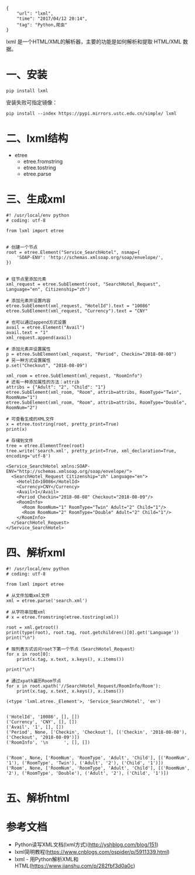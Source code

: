 ```
{
    "url": "lxml",
    "time": "2017/04/12 20:14",
    "tag": "Python,爬虫"
}
```

lxml 是一个HTML/XML的解析器，主要的功能是如何解析和提取 HTML/XML 数据。

# 一、安装

`pip install lxml`

安装失败可指定镜像：

`pip install --index https://pypi.mirrors.ustc.edu.cn/simple/ lxml`


# 二、lxml结构
- etree
    - etree.fromstring
    - etree.tostring
    - etree.parse

# 三、生成xml

```
#! /usr/local/env python
# coding: utf-8

from lxml import etree


# 创建一个节点
root = etree.Element("Service_SearchHotel", nsmap={
    'SOAP-ENV': 'http://schemas.xmlsoap.org/soap/envelope/',
})


# 往节点里添加元素
xml_request = etree.SubElement(root, "SearchHotel_Request", Language="en", Citizenship="zh")

# 添加元素并设置内容
etree.SubElement(xml_request, "HotelId").text = "10086"
etree.SubElement(xml_request, "Currency").text = "CNY"

# 也可以通过append方式设置
avail = etree.Element("Avail")
avail.text = "1"
xml_request.append(avail)

# 添加元素并设置属性
p = etree.SubElement(xml_request, "Period", Checkin="2018-08-08")
# 另一种方式设置属性
p.set("Checkout", "2018-08-09")

xml_room = etree.SubElement(xml_request, "RoomInfo")
# 还有一种添加属性的方法：attrib
attribs = {"Adult": "2", "Child": "1"}
etree.SubElement(xml_room, "Room", attrib=attribs, RoomType="Twin", RoomNum="1")
etree.SubElement(xml_room, "Room", attrib=attribs, RoomType="Double", RoomNum="2")

# 可查看生成的XML文件
x = etree.tostring(root, pretty_print=True)
print(x)

# 存储到文件
tree = etree.ElementTree(root)
tree.write('search.xml', pretty_print=True, xml_declaration=True, encoding='utf-8')
```

```
<Service_SearchHotel xmlns:SOAP-ENV="http://schemas.xmlsoap.org/soap/envelope/">
  <SearchHotel_Request Citizenship="zh" Language="en">
    <HotelId>10086</HotelId>
    <Currency>CNY</Currency>
    <Avail>1</Avail>
    <Period Checkin="2018-08-08" Checkout="2018-08-09"/>
    <RoomInfo>
      <Room RoomNum="1" RoomType="Twin" Adult="2" Child="1"/>
      <Room RoomNum="2" RoomType="Double" Adult="2" Child="1"/>
    </RoomInfo>
  </SearchHotel_Request>
</Service_SearchHotel>
```

# 四、解析xml

```
#! /usr/local/env python
# coding: utf-8

from lxml import etree

# 从文件加载xml文件
xml = etree.parse('search.xml')

# 从字符串加载xml
# x = etree.fromstring(etree.tostring(xml))

root = xml.getroot()
print(type(root), root.tag, root.getchildren()[0].get('Language'))
print("\n")

# 按列表方式访问root下第一个节点（SearchHotel_Request）
for x in root[0]:
    print(x.tag, x.text, x.keys(), x.items())

print("\n")

# 通过xpath遍历Room节点
for x in root.xpath('//SearchHotel_Request/RoomInfo/Room'):
    print(x.tag, x.text, x.keys(), x.items())
```

```
(<type 'lxml.etree._Element'>, 'Service_SearchHotel', 'en')


('HotelId', '10086', [], [])
('Currency', 'CNY', [], [])
('Avail', '1', [], [])
('Period', None, ['Checkin', 'Checkout'], [('Checkin', '2018-08-08'), ('Checkout', '2018-08-09')])
('RoomInfo', '\n      ', [], [])


('Room', None, ['RoomNum', 'RoomType', 'Adult', 'Child'], [('RoomNum', '1'), ('RoomType', 'Twin'), ('Adult', '2'), ('Child', '1')])
('Room', None, ['RoomNum', 'RoomType', 'Adult', 'Child'], [('RoomNum', '2'), ('RoomType', 'Double'), ('Adult', '2'), ('Child', '1')])
```

# 五、解析html


# 参考文档

- Python读写XML文档(lxml方式)(http://yshblog.com/blog/151)
- lxml简明教程(https://www.cnblogs.com/ospider/p/5911339.html)
- lxml - 用Python解析XML和HTML(https://www.jianshu.com/p/282fbf3d0a0c)
